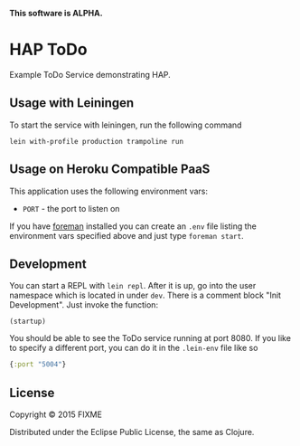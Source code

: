 __This software is ALPHA.__

# HAP ToDo

Example ToDo Service demonstrating HAP.

## Usage with Leiningen
         
To start the service with leiningen, run the following command

    lein with-profile production trampoline run

## Usage on Heroku Compatible PaaS

This application uses the following environment vars:

* `PORT` - the port to listen on

If you have [foreman][1] installed you can create an `.env` file listing the
environment vars specified above and just type `foreman start`.

## Development

You can start a REPL with `lein repl`. After it is up, go into the user
namespace which is located in under `dev`. There is a comment block
"Init Development". Just invoke the function:

    (startup)
    
You should be able to see the ToDo service running at port 8080. If you like to 
specify a different port, you can do it in the `.lein-env` file like so

```clojure
{:port "5004"}
```

## License

Copyright © 2015 FIXME

Distributed under the Eclipse Public License, the same as Clojure.

[1]: <https://github.com/ddollar/foreman>

